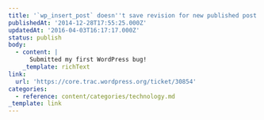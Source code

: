 ```yaml
---
title: '`wp_insert_post` doesn''t save revision for new published post'
publishedAt: '2014-12-28T17:55:25.000Z'
updatedAt: '2016-04-03T16:17:17.000Z'
status: publish
body:
  - content: |
      Submitted my first WordPress bug!
    _template: richText
link:
  url: 'https://core.trac.wordpress.org/ticket/30854'
categories:
  - reference: content/categories/technology.md
_template: link
---
```



